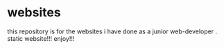 # websites
this repository is for the websites i have done as a junior web-developer . 
static website!!!
enjoy!!!
